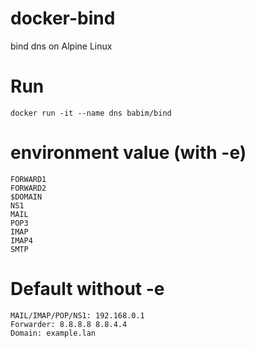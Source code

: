 # docker-bind
bind dns on Alpine Linux

# Run
```
docker run -it --name dns babim/bind
```

# environment value (with -e)
```
FORWARD1
FORWARD2
$DOMAIN
NS1
MAIL
POP3
IMAP
IMAP4
SMTP
```

# Default without -e
```
MAIL/IMAP/POP/NS1: 192.168.0.1
Forwarder: 8.8.8.8 8.8.4.4
Domain: example.lan
```
